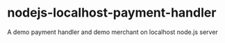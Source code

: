 # nodejs-localhost-payment-handler
A demo payment handler and demo merchant on localhost node.js server
